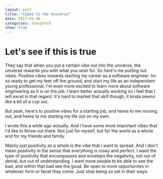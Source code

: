 ```yaml
---
layout: post
title: "Vibes to the Universe"
date: 2017-05-30
categories: thoughts5
show: true
---
```


# Let's see if this is true #

They say that when you put a certain vibe out into the universe, the universe rewards you with what you wish for. So here's me putting out vibes. Positive vibes towards starting my career as a software engineer. Im so ready to get my feet off the ground, and start my life as an independent young professional. I'm even more excited to learn more about software engineering as it is on the job. I learn better actually working so I feel that I will excel in that regard. It's hard to market that skill though, it kinda seems like a bit of a cop out.

But yeah, here's to positive vibes for a starting job, and heres to me moving out, and heres to me starting my life out on my own.

I wrote this a while ago actually. And I have some more important vibes that I'd like to throw out there. Not just for myself, but for the world as a whole and for my friends and family.

Mainly just positivity as a whole is the vibe that I want to spread. And I don't mean positivity in the sense that everything is rosey and perfect. I want the type of positivity that encompasses and envelops the negativity, not out of denial, but out of understanding. I want more people to be able to see the bad, and within that bad see the good. Be open to more opportunites in whatever form or facet they come. Just stop being so set in their ways. 